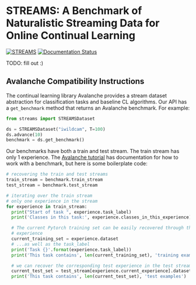 # STREAMS: A Benchmark of Naturalistic Streaming Data for Online Continual Learning

[![STREAMS](https://github.com/shreyashankar/streams/actions/workflows/python-package.yml/badge.svg)](https://github.com/shreyashankar/streams/actions/workflows/python-package.yml/badge.svg)
[![Documentation Status](https://readthedocs.org/projects/streamscl/badge/?version=latest)](https://streamscl.readthedocs.io/en/latest/?badge=latest)

TODO: fill out :)

## Avalanche Compatibility Instructions

The continual learning library Avalanche provides a stream dataset abstraction for classification tasks and baseline CL algorithms. Our API has a `get_benchmark` method that returns an Avalanche benchmark. For example:

```python
from streams import STREAMSDataset

ds = STREAMSDataset("iwildcam", T=100)
ds.advance(10)
benchmark = ds.get_benchmark()
```

Our benchmarks have both a train and test stream. The train stream has only 1 experience. The [Avalanche tutorial](https://avalanche.continualai.org/from-zero-to-hero-tutorial/03_benchmarks) has documentation for how to work with a benchmark, but here is some boilerplate code:

```python
# recovering the train and test streams
train_stream = benchmark.train_stream
test_stream = benchmark.test_stream

# iterating over the train stream
# only one experience in the stream
for experience in train_stream:
  print("Start of task ", experience.task_label)
  print('Classes in this task:', experience.classes_in_this_experience)

  # The current Pytorch training set can be easily recovered through the
  # experience
  current_training_set = experience.dataset
  # ...as well as the task_label
  print('Task {}'.format(experience.task_label))
  print('This task contains', len(current_training_set), 'training examples')

  # we can recover the corresponding test experience in the test stream
  current_test_set = test_stream[experience.current_experience].dataset
  print('This task contains', len(current_test_set), 'test examples')
```
